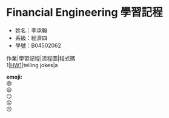 # Financial Engineering 學習記程
* 姓名：李承翰  
* 系級：經濟四  
* 學號：B04502062  

作業|學習記程|流程圖|程式碼  
1|[HW1](https://github.com/PrinceJonathan/Financial_Engineering/tree/master/HW1)|telling jokes|a

**emoji:**  
:smile:  
:smiley:  
:smirk:  
:worried:  
:expressionless:  
